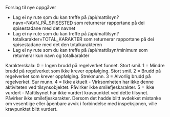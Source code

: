 Forslag til nye oppgåver

- Lag ei ny rute som du kan treffe på /api/mattilsyn?navn=NAVN_PÅ_SPISESTED som returnerar rapportane på dei spisestadane med det navnet
- Lag ei ny rute som du kan treffe på /api/mattilsyn?totalkarakter=TOTAL_KARAKTER som returnerar rapportane på dei spisestadane med det den totalkarakteren
- Lag ei ny rute som du kan treffe på /api/mattilsyn/minimum som returnerar kun navn og totalkarakter

Karakterskala:
0 = Ingen brudd på regelverket funnet. Stort smil.
1 = Mindre brudd på regelverket som ikke krever oppfølging. Stort smil.
2 = Brudd på regelverket som krever oppfølging. Strekmunn.
3 = Alvorlig brudd på regelverket. Sur munn.
4 = Ikke aktuelt - Virksomheten har ikke denne aktiviteten ved tilsynsobjektet. Påvirker ikke smilefjeskarakter.
5 = Ikke vurdert - Mattilsynet har ikke vurdert kravpunktet ved dette tilsynet. Påvirker ikke smilefjeskarakter. Dersom det hadde blitt avdekket mistanke om vesentlige eller åpenbare avvik i forbindelse med inspeksjonen, ville kravpunktet blitt vurdert.
